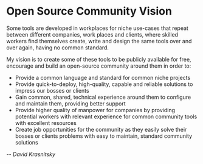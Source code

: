# Open Source Community Vision

Some tools are developed in workplaces for niche use-cases that repeat between different companies, work places and clients, where skilled workers find themselves create, write and design the same tools over and over again, having no common standard.   

My vision is to create some of these tools to be publicly available for free, encourage and build an open-source community around them in order to:  
 - Provide a common language and standard for common niche projects
 - Provide quick-to-deploy, high-quality, capable and reliable solutions to impress our bosses or clients
 - Gain common, shared, technical experience around them to configure and maintain them, providing better support 
 - Provide higher quality of manpower for companies by providing potential workers with relevant experience for common community tools with excellent resources
 - Create job opportunities for the community as they easily solve their bosses or clients problems with easy to maintain, standard community solutions 

_-- David Krasnitsky_